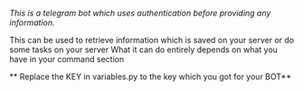 _This is a telegram bot which uses authentication before providing any information._

This can be used to retrieve information which is saved on your server or do some tasks on your server
What it can do entirely depends on what you have in your command section

** Replace the KEY in variables.py to the key which you got for your BOT**
